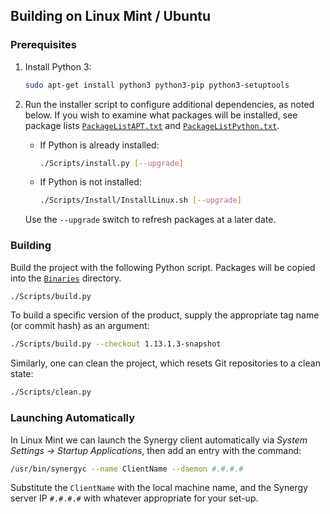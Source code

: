 ## Building on Linux Mint / Ubuntu

### Prerequisites

1. Install Python 3:
	```sh
	sudo apt-get install python3 python3-pip python3-setuptools
	```

2. Run the installer script to configure additional dependencies, as noted below. If you wish to examine what packages will be installed, see package lists [`PackageListAPT.txt`](../Scripts/Install/PackageListAPT.txt) and [`PackageListPython.txt`](../Scripts/Install/PackageListPython.txt).

      * If Python is already installed:
         ```sh
         ./Scripts/install.py [--upgrade]
         ```
      * If Python is not installed:
         ```sh
         ./Scripts/Install/InstallLinux.sh [--upgrade]
         ```

      Use the `--upgrade` switch to refresh packages at a later date.

### Building

Build the project with the following Python script. Packages will be copied into the [`Binaries`](../Binaries) directory.

```sh
./Scripts/build.py
```

To build a specific version of the product, supply the appropriate tag name (or commit hash) as an argument:

```sh
./Scripts/build.py --checkout 1.13.1.3-snapshot
```

Similarly, one can clean the project, which resets Git repositories to a clean state:

```sh
./Scripts/clean.py
```

### Launching Automatically

In Linux Mint we can launch the Synergy client automatically via _System Settings &rarr; Startup Applications_, then add an entry with the command:

```sh
/usr/bin/synergyc --name ClientName --daemon #.#.#.#
```

Substitute the `ClientName` with the local machine name, and the Synergy server IP `#.#.#.#` with whatever appropriate for your set-up.
